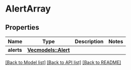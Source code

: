 # AlertArray

## Properties
Name | Type | Description | Notes
------------ | ------------- | ------------- | -------------
**alerts** | [**Vec<models::Alert>**](Alert.md) |  | 

[[Back to Model list]](../README.md#documentation-for-models) [[Back to API list]](../README.md#documentation-for-api-endpoints) [[Back to README]](../README.md)


